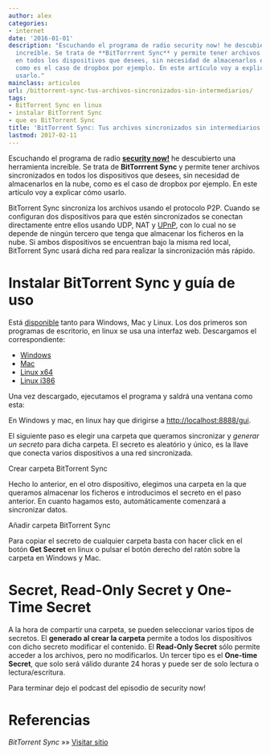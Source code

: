 ```yaml
---
author: alex
categories:
- internet
date: '2016-01-01'
description: "Escuchando el programa de radio security now! he descubierto una herramienta
  increíble. Se trata de **BitTorrrent Sync** y permite tener archivos sincronizados
  en todos los dispositivos que desees, sin necesidad de almacenarlos en la nube,
  como es el caso de dropbox por ejemplo. En este artículo voy a explicar cómo
  usarlo."
mainclass: articulos
url: /bittorrent-sync-tus-archivos-sincronizados-sin-intermediarios/
tags:
- BitTorrent Sync en linux
- instalar BitTorrent Sync
- que es BitTorrent Sync
title: 'BitTorrent Sync: Tus archivos sincronizados sin intermediarios'
lastmod: 2017-02-11
---
```


<figure>
<amp-img on="tap:lightbox1" role="button" tabindex="0" layout="responsive" src="/img/2013/05/BiTTorrentSYnc-300x260.png" alt="BiTTorrentSYnc" width="300px" height="260px" />
</figure>

Escuchando el programa de radio **[security now!][2]** he descubierto una herramienta increíble. Se trata de **BitTorrrent Sync** y permite tener archivos sincronizados en todos los dispositivos que desees, sin necesidad de almacenarlos en la nube, como es el caso de dropbox por ejemplo. En este artículo voy a explicar cómo usarlo.


<!--more--><!--ad-->

BitTorrent Sync sincroniza los archivos usando el protocolo P2P. Cuando se configuran dos dispositivos para que estén sincronizados se conectan directamente entre ellos usando UDP, NAT y [UPnP][3], con lo cual no se depende de ningún tercero que tenga que almacenar los ficheros en la nube. Si ambos dispositivos se encuentran bajo la misma red local, BitTorrent Sync usará dicha red para realizar la sincronización más rápido.

# Instalar BitTorrent Sync y guía de uso

Está <a href="http://labs.bittorrent.com/experiments/sync/technology.html" target="_blank">disponible</a> tanto para Windows, Mac y Linux. Los dos primeros son programas de escritorio, en linux se usa una interfaz web. Descargamos el correspondiente:

  * <a href="http://btsync.s3-website-us-east-1.amazonaws.com/BTSync.exe" target="_blank">Windows</a>
  * <a href="http://btsync.s3-website-us-east-1.amazonaws.com/BTSync.dmg" target="_blank">Mac</a>
  * <a href="http://btsync.s3-website-us-east-1.amazonaws.com/btsync_x64.tar.gz" target="_blank">Linux x64</a>
  * <a href="http://btsync.s3-website-us-east-1.amazonaws.com/btsync_i386.tar.gz" target="_blank">Linux i386</a>

Una vez descargado, ejecutamos el programa y saldrá una ventana como esta:

<amp-img on="tap:lightbox1" role="button" tabindex="0" layout="responsive" alt="BitTorrent Sync" src="/img/2013/05/sync1.png" width="593px" height="393px" />

En Windows y mac, en linux hay que dirigirse a <a href="http://localhost:8888/gui" target="_blank">http://localhost:8888/gui</a>.

El siguiente paso es elegir una carpeta que queramos sincronizar y *generar un secreto* para dicha carpeta. El secreto es aleatório y único, es la llave que conecta varios dispositivos a una red sincronizada.

<div id="attachment_1551"  class="wp-caption aligncenter">
<a href="/img/2013/05/Crear-carpeta-BitTorrent-Sync.png"><amp-img on="tap:lightbox1" role="button" tabindex="0" layout="responsive" alt="Crear carpeta BitTorrent Sync" src="/img/2013/05/Crear-carpeta-BitTorrent-Sync-1024x803.png" width="1024px" height="803px" /></a>
<p class="wp-caption-text">
    Crear carpeta BitTorrent Sync
  </p>
</div>

Hecho lo anterior, en el otro dispositivo, elegimos una carpeta en la que queramos almacenar los ficheros e introducimos el secreto en el paso anterior. En cuanto hagamos esto, automáticamente comenzará a sincronizar datos.

<div id="attachment_1552"  class="wp-caption aligncenter">
<a href="/img/2013/05/Anadir-carpeta-BitTorrent-Sync.png"><amp-img on="tap:lightbox1" role="button" tabindex="0" layout="responsive" alt="Anadir carpeta BitTorrent Sync" src="/img/2013/05/Anadir-carpeta-BitTorrent-Sync-1024x801.png" width="1024px" height="801px" /></a>
<p class="wp-caption-text">
    Añadir carpeta BitTorrent Sync
  </p>
</div>

Para copiar el secreto de cualquier carpeta basta con hacer click en el botón **Get Secret** en linux o pulsar el botón derecho del ratón sobre la carpeta en Windows y Mac.

# Secret, Read-Only Secret y One-Time Secret

A la hora de compartir una carpeta, se pueden seleccionar varios tipos de secretos. El **generado al crear la carpeta** permite a todos los dispositivos con dicho secreto modificar el contenido. El **Read-Only Secret** sólo permite acceder a los archivos, pero no modificarlos. Un tercer tipo es el **One-time Secret**, que solo será válido durante 24 horas y puede ser de solo lectura o lectura/escritura.

Para terminar dejo el podcast del episodio de security now!

# Referencias

*BitTorrent Sync* »» <a href="http://labs.bittorrent.com/experiments/sync.html" target="_blank">Visitar sitio</a>

 [2]: https://elbauldelprogramador.com/security-now//
 [3]: https://elbauldelprogramador.com/grave-problema-en-upnp-que-afecta-a-81-millones-de-routers/

